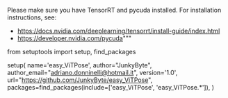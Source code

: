 
Please make sure you have TensorRT and pycuda installed.
For installation instructions, see:
- https://docs.nvidia.com/deeplearning/tensorrt/install-guide/index.html
- https://developer.nvidia.com/pycuda"""



from setuptools import setup, find_packages

setup(
    name='easy_ViTPose',
    author="JunkyByte",
    author_email="adriano.donninelli@hotmail.it",
    version='1.0',
    url="https://github.com/JunkyByte/easy_ViTPose",
    packages=find_packages(include=['easy_ViTPose', 'easy_ViTPose.*']),
)
